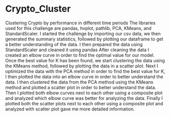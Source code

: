 # Crypto_Cluster
Clustering Crypto by performance in different time periods
The libraries used for this challenge are pandas, hvplot, pathlib, PCA, KMeans, and StandardScaler.
I started the challenge by importing our csv data, we then generated the summary statistics, followed by plotting our dataframe to get a better understanding of the data.
I then prepared the data using StandardScaler and cleaned it using pandas
After cleaning the data I created an elbow curve in order to find the optimal value for our model.
Once the best value for K has been found, we start clustering the data using the KMeans method, followed by plotting the data in a scatter plot.
Next I optimized the data with the PCA method in order to find the best value for K, I then plotted the data into an elbow curve in order to better understand the data.
I then clustered the data from the PCA method using the KMeans method and plotted a scatter plot in order to better understand the data. 
Then I plotted both elbow curves next to each other using a composite plot and analyzed which elbow curve was better for analyzing the data.
Finally I plotted both the scatter plots next to each other using a composite plot and analyzed with scatter plot gave me more detailed information. 